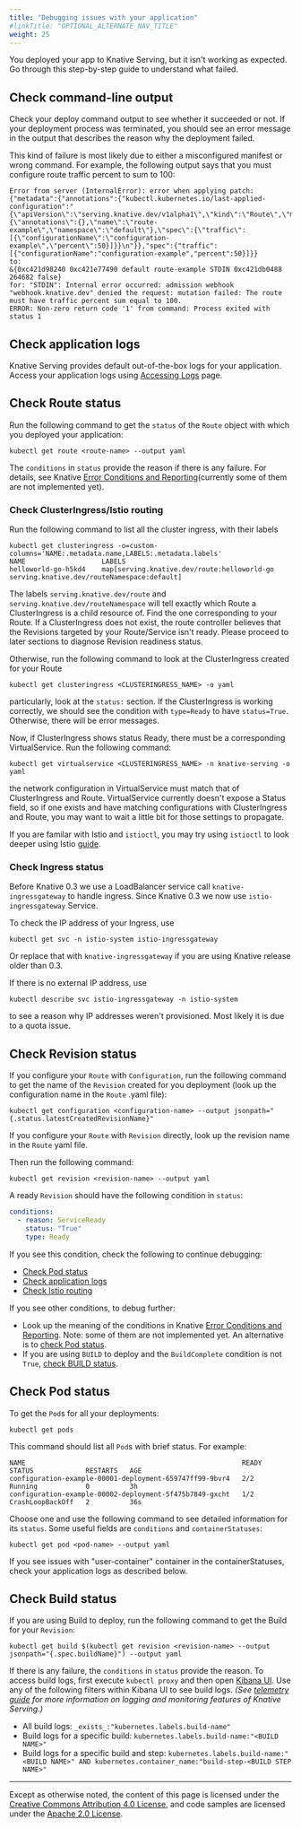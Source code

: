 ```yaml
---
title: "Debugging issues with your application"
#linkTitle: "OPTIONAL_ALTERNATE_NAV_TITLE"
weight: 25
---
```


You deployed your app to Knative Serving, but it isn't working as expected. Go
through this step-by-step guide to understand what failed.

## Check command-line output

Check your deploy command output to see whether it succeeded or not. If your
deployment process was terminated, you should see an error message in the output
that describes the reason why the deployment failed.

This kind of failure is most likely due to either a misconfigured manifest or
wrong command. For example, the following output says that you must configure
route traffic percent to sum to 100:

```
Error from server (InternalError): error when applying patch:
{"metadata":{"annotations":{"kubectl.kubernetes.io/last-applied-configuration":"{\"apiVersion\":\"serving.knative.dev/v1alpha1\",\"kind\":\"Route\",\"metadata\":{\"annotations\":{},\"name\":\"route-example\",\"namespace\":\"default\"},\"spec\":{\"traffic\":[{\"configurationName\":\"configuration-example\",\"percent\":50}]}}\n"}},"spec":{"traffic":[{"configurationName":"configuration-example","percent":50}]}}
to:
&{0xc421d98240 0xc421e77490 default route-example STDIN 0xc421db0488 264682 false}
for: "STDIN": Internal error occurred: admission webhook "webhook.knative.dev" denied the request: mutation failed: The route must have traffic percent sum equal to 100.
ERROR: Non-zero return code '1' from command: Process exited with status 1
```

## Check application logs

Knative Serving provides default out-of-the-box logs for your application.
Access your application logs using [Accessing Logs](./accessing-logs.md) page.

## Check Route status

Run the following command to get the `status` of the `Route` object with which
you deployed your application:

```shell
kubectl get route <route-name> --output yaml
```

The `conditions` in `status` provide the reason if there is any failure. For
details, see Knative
[Error Conditions and Reporting](https://github.com/knative/serving/blob/master/docs/spec/errors.md)(currently
some of them are not implemented yet).

### Check ClusterIngress/Istio routing

Run the following command to list all the cluster ingress, with their labels

```shell
kubectl get clusteringress -o=custom-columns='NAME:.metadata.name,LABELS:.metadata.labels'
NAME                   LABELS
helloworld-go-h5kd4    map[serving.knative.dev/route:helloworld-go serving.knative.dev/routeNamespace:default]
```

The labels `serving.knative.dev/route` and `serving.knative.dev/routeNamespace`
will tell exactly which Route a ClusterIngress is a child resource of. Find the
one corresponding to your Route. If a ClusterIngress does not exist, the route
controller believes that the Revisions targeted by your Route/Service isn't
ready. Please proceed to later sections to diagnose Revision readiness status.

Otherwise, run the following command to look at the ClusterIngress created for
your Route

```
kubectl get clusteringress <CLUSTERINGRESS_NAME> -o yaml
```

particularly, look at the `status:` section. If the ClusterIngress is working
correctly, we should see the condition with `type=Ready` to have `status=True`.
Otherwise, there will be error messages.

Now, if ClusterIngress shows status Ready, there must be a corresponding
VirtualService. Run the following command:

```shell
kubectl get virtualservice <CLUSTERINGRESS_NAME> -n knative-serving -o yaml
```

the network configuration in VirtualService must match that of ClusterIngress
and Route. VirtualService currently doesn't expose a Status field, so if one
exists and have matching configurations with ClusterIngress and Route, you may
want to wait a little bit for those settings to propagate.

If you are familar with Istio and `istioctl`, you may try using `istioctl` to
look deeper using Istio
[guide](https://istio.io/help/ops/traffic-management/proxy-cmd/).

### Check Ingress status

Before Knative 0.3 we use a LoadBalancer service call `knative-ingressgateway`
to handle ingress. Since Knative 0.3 we now use `istio-ingressgateway` Service.

To check the IP address of your Ingress, use

```shell
kubectl get svc -n istio-system istio-ingressgateway
```

Or replace that with `knative-ingressgateway` if you are using Knative release
older than 0.3.

If there is no external IP address, use

```shell
kubectl describe svc istio-ingressgateway -n istio-system
```

to see a reason why IP addresses weren't provisioned. Most likely it is due to a
quota issue.

## Check Revision status

If you configure your `Route` with `Configuration`, run the following command to
get the name of the `Revision` created for you deployment (look up the
configuration name in the `Route` .yaml file):

```shell
kubectl get configuration <configuration-name> --output jsonpath="{.status.latestCreatedRevisionName}"
```

If you configure your `Route` with `Revision` directly, look up the revision
name in the `Route` yaml file.

Then run the following command:

```shell
kubectl get revision <revision-name> --output yaml
```

A ready `Revision` should have the following condition in `status`:

```yaml
conditions:
  - reason: ServiceReady
    status: "True"
    type: Ready
```

If you see this condition, check the following to continue debugging:

- [Check Pod status](#check-pod-status)
- [Check application logs](#check-application-logs)
- [Check Istio routing](#check-clusteringressistio-routing)

If you see other conditions, to debug further:

- Look up the meaning of the conditions in Knative
  [Error Conditions and Reporting](https://github.com/knative/serving/blob/master/docs/spec/errors.md).
  Note: some of them are not implemented yet. An alternative is to
  [check Pod status](#check-pod-status).
- If you are using `BUILD` to deploy and the `BuildComplete` condition is not
  `True`, [check BUILD status](#check-build-status).

## Check Pod status

To get the `Pod`s for all your deployments:

```shell
kubectl get pods
```

This command should list all `Pod`s with brief status. For example:

```text
NAME                                                      READY     STATUS             RESTARTS   AGE
configuration-example-00001-deployment-659747ff99-9bvr4   2/2       Running            0          3h
configuration-example-00002-deployment-5f475b7849-gxcht   1/2       CrashLoopBackOff   2          36s
```

Choose one and use the following command to see detailed information for its
`status`. Some useful fields are `conditions` and `containerStatuses`:

```shell
kubectl get pod <pod-name> --output yaml

```

If you see issues with "user-container" container in the containerStatuses,
check your application logs as described below.

## Check Build status

If you are using Build to deploy, run the following command to get the Build for
your `Revision`:

```shell
kubectl get build $(kubectl get revision <revision-name> --output jsonpath="{.spec.buildName}") --output yaml
```

If there is any failure, the `conditions` in `status` provide the reason. To
access build logs, first execute `kubectl proxy` and then open
[Kibana UI](http://localhost:8001/api/v1/namespaces/knative-monitoring/services/kibana-logging/proxy/app/kibana).
Use any of the following filters within Kibana UI to see build logs. _(See
[telemetry guide](../telemetry.md) for more information on logging and
monitoring features of Knative Serving.)_

- All build logs: `_exists_:"kubernetes.labels.build-name"`
- Build logs for a specific build: `kubernetes.labels.build-name:"<BUILD NAME>"`
- Build logs for a specific build and step:
  `kubernetes.labels.build-name:"<BUILD NAME>" AND kubernetes.container_name:"build-step-<BUILD STEP NAME>"`

---

Except as otherwise noted, the content of this page is licensed under the
[Creative Commons Attribution 4.0 License](https://creativecommons.org/licenses/by/4.0/),
and code samples are licensed under the
[Apache 2.0 License](https://www.apache.org/licenses/LICENSE-2.0).

